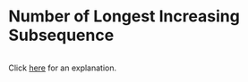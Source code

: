 # Number of Longest Increasing Subsequence 

~~~java

~~~

Click [here](Explanation.md) for an explanation.

